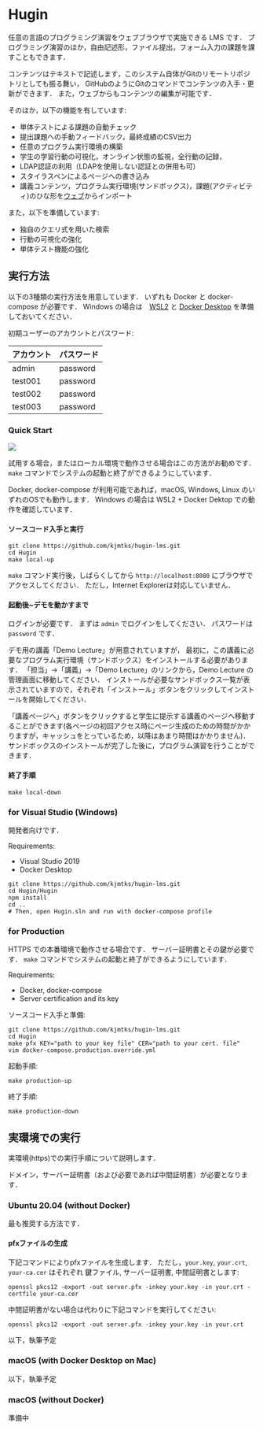 # Hugin

任意の言語のプログラミング演習をウェブブラウザで実施できる LMS です．
プログラミング演習のほか，自由記述形，ファイル提出，フォーム入力の課題を課すこともできます．

コンテンツはテキストで記述します，このシステム自体がGitのリモートリポジトリとしても振る舞い，
GitHubのようにGitのコマンドでコンテンツの入手・更新ができます．
また，ウェブからもコンテンツの編集が可能です．

そのほか，以下の機能を有しています:

* 単体テストによる課題の自動チェック
* 提出課題への手動フィードバック，最終成績のCSV出力
* 任意のプログラム実行環境の構築
* 学生の学習行動の可視化，オンライン状態の監視，全行動の記録，
* LDAP認証の利用（LDAPを使用しない認証との併用も可）
* スタイラスペンによるページへの書き込み
* 講義コンテンツ，プログラム実行環境(サンドボックス)，課題(アクティビティ)のひな形を[ウェブ](https://github.com/kjmtks/hugin-hub/blob/main/hub.yaml)からインポート

また，以下を準備しています:

* 独自のクエリ式を用いた検索
* 行動の可視化の強化
* 単体テスト機能の強化


## 実行方法

以下の3種類の実行方法を用意しています．
いずれも Docker と docker-compose が必要です．
Windows の場合は　[WSL2](https://docs.microsoft.com/ja-jp/windows/wsl/install-win10) と [Docker Desktop](https://docs.microsoft.com/ja-jp/windows/wsl/tutorials/wsl-containers#install-docker-desktop) を準備しておいてください．


初期ユーザーのアカウントとパスワード:

アカウント | パスワード
----------|-----------
admin     | password
test001   | password
test002   | password
test003   | password


### Quick Start

[![](https://img.youtube.com/vi/Yvm4sSdc58M/0.jpg)](https://www.youtube.com/watch?v=Yvm4sSdc58M)

試用する場合，またはローカル環境で動作させる場合はこの方法がお勧めです．
`make` コマンドでシステムの起動と終了ができるようにしています．

Docker, docker-compose が利用可能であれば，macOS, Windows, Linux のいずれのOSでも動作します．
Windows の場合は WSL2 + Docker Dektop での動作を確認しています．

#### ソースコード入手と実行

```
git clone https://github.com/kjmtks/hugin-lms.git
cd Hugin
make local-up
```

`make` コマンド実行後，しばらくしてから `http://localhost:8080` にブラウザでアクセスしてください．
ただし，Internet Explorerは対応していません．

#### 起動後~デモを動かすまで

ログインが必要です．
まずは `admin` でログインをしてください．
パスワードは `password` です．

デモ用の講義「Demo Lecture」が用意されていますが，
最初に，この講義に必要なプログラム実行環境（サンドボックス）をインストールする必要があります．
「担当」→「講義」→「Demo Lecture」のリンクから，Demo Lecture の管理画面に移動してください．
インストールが必要なサンドボックス一覧が表示されていますので，それぞれ「インストール」ボタンをクリックしてインストールを開始してください．

「講義ページへ」ボタンをクリックすると学生に提示する講義のページへ移動することができます(各ページの初回アクセス時にページ生成のための時間がかかりますが，キャッシュをとっているため，以降はあまり時間はかかりません)．
サンドボックスのインストールが完了した後に，プログラム演習を行うことができます．


#### 終了手順

```
make local-down
```

### for Visual Studio (Windows)

開発者向けです．

Requirements:
* Visual Studio 2019
* Docker Desktop

```
git clone https://github.com/kjmtks/hugin-lms.git
cd Hugin/Hugin
npm install
cd ..
# Then, open Hugin.sln and run with docker-compose profile
```

### for Production

HTTPS での本番環境で動作させる場合です．
サーバー証明書とその鍵が必要です．
`make` コマンドでシステムの起動と終了ができるようにしています．

Requirements:
* Docker, docker-compose
* Server certification and its key

ソースコード入手と準備:
```
git clone https://github.com/kjmtks/hugin-lms.git
cd Hugin
make pfx KEY="path to your key file" CER="path to your cert. file"
vim docker-compose.production.override.yml
```

起動手順:
```
make production-up
```

終了手順:
```
make production-down
```

## 実環境での実行

実環境(https)での実行手順について説明します．

ドメイン，サーバー証明書（および必要であれば中間証明書）が必要となります．


### Ubuntu 20.04 (without Docker)

最も推奨する方法です．

#### pfxファイルの生成

下記コマンドによりpfxファイルを生成します．
ただし，`your.key`, `your.crt`, `your-ca.cer` はそれぞれ 鍵ファイル, サーバー証明書, 中間証明書とします:
```
openssl pkcs12 -export -out server.pfx -inkey your.key -in your.crt -certfile your-ca.cer
```
中間証明書がない場合は代わりに下記コマンドを実行してください:
```
openssl pkcs12 -export -out server.pfx -inkey your.key -in your.crt
```

以下，執筆予定

### macOS (with Docker Desktop on Mac)

以下，執筆予定

### macOS (without Docker)

準備中
